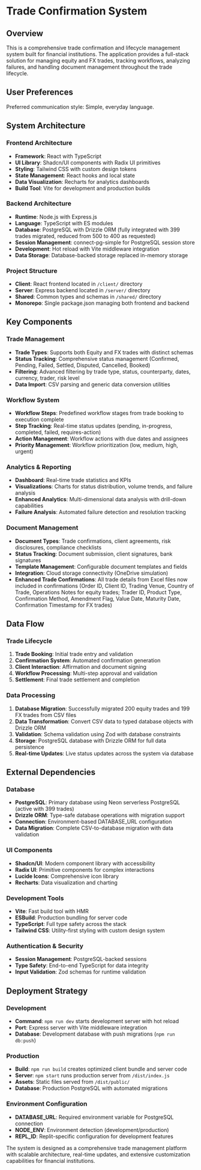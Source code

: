 # Trade Confirmation System

## Overview

This is a comprehensive trade confirmation and lifecycle management system built for financial institutions. The application provides a full-stack solution for managing equity and FX trades, tracking workflows, analyzing failures, and handling document management throughout the trade lifecycle.

## User Preferences

Preferred communication style: Simple, everyday language.

## System Architecture

### Frontend Architecture
- **Framework**: React with TypeScript
- **UI Library**: Shadcn/UI components with Radix UI primitives
- **Styling**: Tailwind CSS with custom design tokens
- **State Management**: React hooks and local state
- **Data Visualization**: Recharts for analytics dashboards
- **Build Tool**: Vite for development and production builds

### Backend Architecture
- **Runtime**: Node.js with Express.js
- **Language**: TypeScript with ES modules
- **Database**: PostgreSQL with Drizzle ORM (fully integrated with 399 trades migrated, reduced from 500 to 400 as requested)
- **Session Management**: connect-pg-simple for PostgreSQL session store
- **Development**: Hot reload with Vite middleware integration
- **Data Storage**: Database-backed storage replaced in-memory storage

### Project Structure
- **Client**: React frontend located in `/client/` directory
- **Server**: Express backend located in `/server/` directory  
- **Shared**: Common types and schemas in `/shared/` directory
- **Monorepo**: Single package.json managing both frontend and backend

## Key Components

### Trade Management
- **Trade Types**: Supports both Equity and FX trades with distinct schemas
- **Status Tracking**: Comprehensive status management (Confirmed, Pending, Failed, Settled, Disputed, Cancelled, Booked)
- **Filtering**: Advanced filtering by trade type, status, counterparty, dates, currency, trader, risk level
- **Data Import**: CSV parsing and generic data conversion utilities

### Workflow System
- **Workflow Steps**: Predefined workflow stages from trade booking to execution complete
- **Step Tracking**: Real-time status updates (pending, in-progress, completed, failed, requires-action)
- **Action Management**: Workflow actions with due dates and assignees
- **Priority Management**: Workflow prioritization (low, medium, high, urgent)

### Analytics & Reporting
- **Dashboard**: Real-time trade statistics and KPIs
- **Visualizations**: Charts for status distribution, volume trends, and failure analysis
- **Enhanced Analytics**: Multi-dimensional data analysis with drill-down capabilities
- **Failure Analysis**: Automated failure detection and resolution tracking

### Document Management
- **Document Types**: Trade confirmations, client agreements, risk disclosures, compliance checklists
- **Status Tracking**: Document submission, client signatures, bank signatures
- **Template Management**: Configurable document templates and fields
- **Integration**: Cloud storage connectivity (OneDrive simulation)
- **Enhanced Trade Confirmations**: All trade details from Excel files now included in confirmations (Order ID, Client ID, Trading Venue, Country of Trade, Operations Notes for equity trades; Trader ID, Product Type, Confirmation Method, Amendment Flag, Value Date, Maturity Date, Confirmation Timestamp for FX trades)

## Data Flow

### Trade Lifecycle
1. **Trade Booking**: Initial trade entry and validation
2. **Confirmation System**: Automated confirmation generation
3. **Client Interaction**: Affirmation and document signing
4. **Workflow Processing**: Multi-step approval and validation
5. **Settlement**: Final trade settlement and completion

### Data Processing
1. **Database Migration**: Successfully migrated 200 equity trades and 199 FX trades from CSV files
2. **Data Transformation**: Convert CSV data to typed database objects with Drizzle ORM
3. **Validation**: Schema validation using Zod with database constraints
4. **Storage**: PostgreSQL database with Drizzle ORM for full data persistence
5. **Real-time Updates**: Live status updates across the system via database

## External Dependencies

### Database
- **PostgreSQL**: Primary database using Neon serverless PostgreSQL (active with 399 trades)
- **Drizzle ORM**: Type-safe database operations with migration support
- **Connection**: Environment-based DATABASE_URL configuration
- **Data Migration**: Complete CSV-to-database migration with data validation

### UI Components
- **Shadcn/UI**: Modern component library with accessibility
- **Radix UI**: Primitive components for complex interactions
- **Lucide Icons**: Comprehensive icon library
- **Recharts**: Data visualization and charting

### Development Tools
- **Vite**: Fast build tool with HMR
- **ESBuild**: Production bundling for server code
- **TypeScript**: Full type safety across the stack
- **Tailwind CSS**: Utility-first styling with custom design system

### Authentication & Security
- **Session Management**: PostgreSQL-backed sessions
- **Type Safety**: End-to-end TypeScript for data integrity
- **Input Validation**: Zod schemas for runtime validation

## Deployment Strategy

### Development
- **Command**: `npm run dev` starts development server with hot reload
- **Port**: Express server with Vite middleware integration
- **Database**: Development database with push migrations (`npm run db:push`)

### Production
- **Build**: `npm run build` creates optimized client bundle and server code
- **Server**: `npm start` runs production server from `/dist/index.js`
- **Assets**: Static files served from `/dist/public/`
- **Database**: Production PostgreSQL with automated migrations

### Environment Configuration
- **DATABASE_URL**: Required environment variable for PostgreSQL connection
- **NODE_ENV**: Environment detection (development/production)
- **REPL_ID**: Replit-specific configuration for development features

The system is designed as a comprehensive trade management platform with scalable architecture, real-time updates, and extensive customization capabilities for financial institutions.